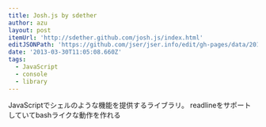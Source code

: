 ```yaml
---
title: Josh.js by sdether
author: azu
layout: post
itemUrl: 'http://sdether.github.com/josh.js/index.html'
editJSONPath: 'https://github.com/jser/jser.info/edit/gh-pages/data/2013/03/index.json'
date: '2013-03-30T11:05:08.660Z'
tags:
  - JavaScript
  - console
  - library
---
```

JavaScriptでシェルのような機能を提供するライブラリ。
readlineをサポートしていてbashライクな動作を作れる
